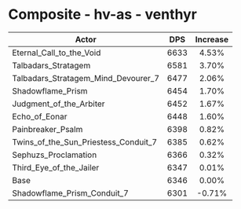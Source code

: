 # Composite - hv-as - venthyr
| Actor | DPS | Increase |
|---|:---:|:---:|
|Eternal_Call_to_the_Void|6633|4.53%|
|Talbadars_Stratagem|6581|3.70%|
|Talbadars_Stratagem_Mind_Devourer_7|6477|2.06%|
|Shadowflame_Prism|6454|1.70%|
|Judgment_of_the_Arbiter|6452|1.67%|
|Echo_of_Eonar|6448|1.60%|
|Painbreaker_Psalm|6398|0.82%|
|Twins_of_the_Sun_Priestess_Conduit_7|6385|0.62%|
|Sephuzs_Proclamation|6366|0.32%|
|Third_Eye_of_the_Jailer|6347|0.01%|
|Base|6346|0.00%|
|Shadowflame_Prism_Conduit_7|6301|-0.71%|
